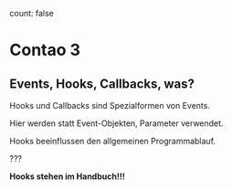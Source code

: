count: false

# Contao 3

## Events, Hooks, Callbacks, was?

Hooks und Callbacks sind Spezialformen von Events.

Hier werden statt Event-Objekten, Parameter verwendet.

Hooks beeinflussen den allgemeinen Programmablauf.

???

__Hooks stehen im Handbuch!!!__